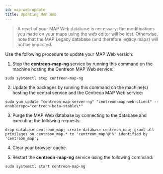 ```yaml
---
id: map-web-update
title: Updating MAP Web
---
```


> A reset of your MAP Web database is necessary: the modifications you made on your maps using the web editor will be lost. Otherwise, note that the MAP Legacy database (and therefore legacy maps) will not be impacted.

Use the following procedure to update your MAP Web version:

1. Stop the **centreon-map-ng** service by running this command on the machine hosting the Centreon MAP Web service:
 
  ```shell
  sudo systemctl stop centreon-map-ng
  ```

2. Update the packages by running this command on the machine(s) hosting the central service and the Centreon MAP Web service:
 
  ```shell
  sudo yum update "centreon-map-server-ng" "centreon-map-web-client" --enablerepo="centreon-beta-stable\*"
  ```

3. Purge the MAP Web database by connecting to the database and executing the following requests:
 
  ```shell
  drop database centreon_map; create database centreon_map; grant all privileges on centreon_map.* to 'centreon_map'@'%' identified by 'centreon_map';
  ```

4. Clear your browser cache.
 

5. Restart the **centreon-map-ng** service using the following command:
 
  ```shell
  sudo systemctl start centreon-map-ng
  ```
